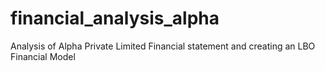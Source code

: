 # financial_analysis_alpha
Analysis of Alpha Private Limited Financial statement and creating an LBO Financial Model
